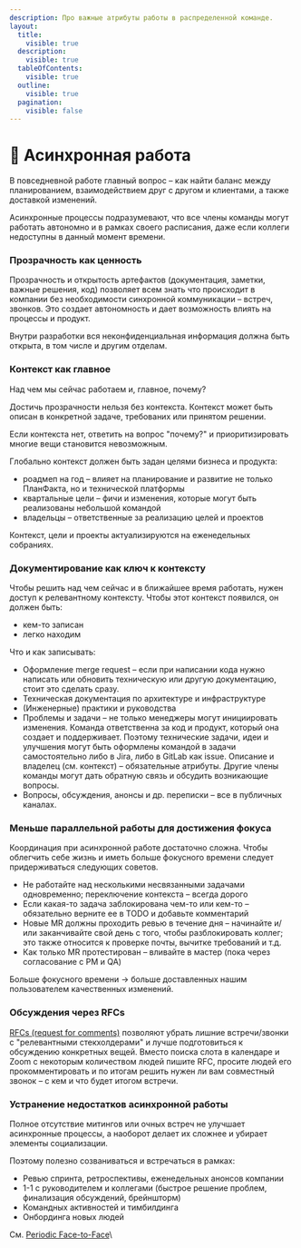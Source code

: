 ```yaml
---
description: Про важные атрибуты работы в распределенной команде.
layout:
  title:
    visible: true
  description:
    visible: true
  tableOfContents:
    visible: true
  outline:
    visible: true
  pagination:
    visible: false
---
```


# 🎴 Асинхронная работа

В повседневной работе главный вопрос – как найти баланс между планированием, взаимодействием друг с другом и клиентами, а также доставкой изменений.

Асинхронные процессы подразумевают, что все члены команды могут работать автономно и в рамках своего расписания, даже если коллеги недоступны в данный момент времени.

### Прозрачность как ценность <a href="#id-asinkhronnayarabota-prozrachnostkakcennost" id="id-asinkhronnayarabota-prozrachnostkakcennost"></a>

Прозрачность и открытость артефактов (документация, заметки, важные решения, код) позволяет всем знать что происходит в компании без необходимости синхронной коммуникации – встреч, звонков. Это создает автономность и дает возможность влиять на процессы и продукт.

Внутри разработки вся неконфиденциальная информация должна быть открыта, в том числе и другим отделам.

### Контекст как главное <a href="#id-asinkhronnayarabota-kontekstkakglavnoe" id="id-asinkhronnayarabota-kontekstkakglavnoe"></a>

Над чем мы сейчас работаем и, главное, почему?

Достичь прозрачности нельзя без контекста. Контекст может быть описан в конкретной задаче, требованих или принятом решении.

Если контекста нет, ответить на вопрос "почему?" и приоритизировать многие вещи становится невозможным.

Глобально контекст должен быть задан целями бизнеса и продукта:

* роадмеп на год – влияет на планирование и развитие не только ПланФакта, но и технической платформы
* квартальные цели – фичи и изменения, которые могут быть реализованы небольшой командой
* владельцы – ответственные за реализацию целей и проектов

Контекст, цели и проекты актуализируются на еженедельных собраниях.

### Документирование как ключ к контексту <a href="#id-asinkhronnayarabota-dokumentirovaniekakklyuchkkontekstu" id="id-asinkhronnayarabota-dokumentirovaniekakklyuchkkontekstu"></a>

Чтобы решить над чем сейчас и в ближайшее время работать, нужен доступ к релевантному контексту. Чтобы этот контекст появился, он должен быть:

* кем-то записан
* легко находим

Что и как записывать:

* Оформление merge request – если при написании кода нужно написать или обновить техническую или другую документацию, стоит это сделать сразу.
* Техническая документация по архитектуре и инфраструктуре
* (Инженерные) практики и руководства
* Проблемы и задачи – не только менеджеры могут инициировать изменения. Команда ответственна за код и продукт, который она создает и поддерживает. Поэтому технические задачи, идеи и улучшения могут быть оформлены командой в задачи самостоятельно либо в Jira, либо в GitLab как issue. Описание и владелец (см. контекст) – обязательные атрибуты. Другие члены команды могут дать обратную связь и обсудить возникающие вопросы.
* Вопросы, обсуждения, анонсы и др. переписки – все в публичных каналах.

### Меньше параллельной работы для достижения фокуса

Координация при асинхронной работе достаточно сложна. Чтобы облегчить себе жизнь и иметь больше фокусного времени следует придерживаться следующих советов.

* Не работайте над несколькими несвязанными задачами одновременно; переключение контекста – всегда дорого
* Если какая-то задача заблокирована чем-то или кем-то – обязательно верните ее в TODO и добавьте комментарий
* Новые MR должны проходить ревью в течение дня – начинайте и/или заканчивайте свой день с того, чтобы разблокировать коллег; это также относится к проверке почты, вычитке требований и т.д.
* Как только MR протестирован – вливайте в мастер (пока через согласование с PM и QA)

Больше фокусного времени → больше доставленных нашим пользователем качественных изменений.

### Обсуждения через RFCs

[RFCs (request for comments)](../communication/rfcs.md) позволяют убрать лишние встречи/звонки с "релевантными стекхолдерами" и лучше подготовиться к обсуждению конкретных вещей. Вместо поиска слота в календаре и Zoom с некоторым количеством людей пишите RFC, просите людей его прокомментировать и по итогам решить нужен ли вам совместный звонок – с кем и что будет итогом встречи.

### Устранение недостатков асинхронной работы

Полное отсутствие митингов или очных встреч не улучшает асинхронные процессы, а наоборот делает их сложнее и убирает элементы социализации.

Поэтому полезно созваниваться и встречаться в рамках:

* Ревью спринта, ретроспективы, еженедельных анонсов компании
* 1-1 с руководителем и коллегами (быстрое решение проблем, финализация обсуждений, брейншторм)
* Командных активностей и тимбилдинга
* Онбординга новых людей

См. [Periodic Face-to-Face](https://martinfowler.com/bliki/PeriodicFaceToFace.html)\
